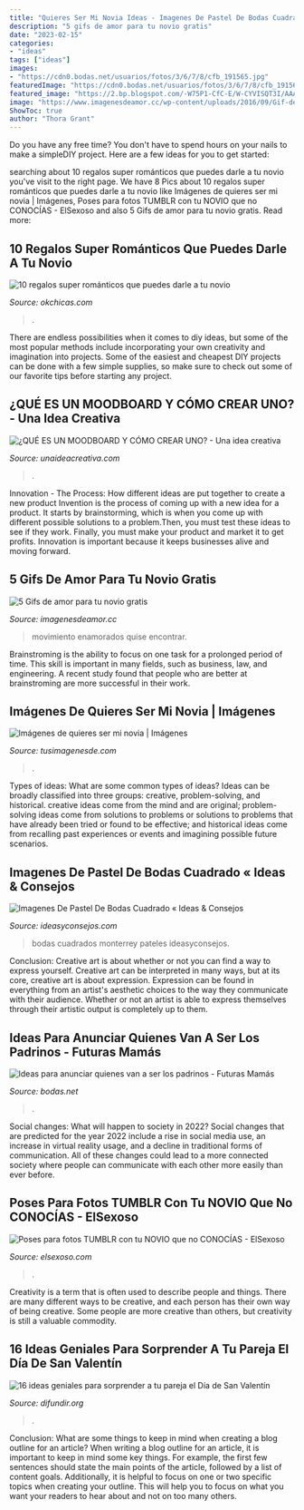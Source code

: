 ```yaml
---
title: "Quieres Ser Mi Novia Ideas - Imagenes De Pastel De Bodas Cuadrado « Ideas &amp; Consejos"
description: "5 gifs de amor para tu novio gratis"
date: "2023-02-15"
categories:
- "ideas"
tags: ["ideas"]
images:
- "https://cdn0.bodas.net/usuarios/fotos/3/6/7/8/cfb_191565.jpg"
featuredImage: "https://cdn0.bodas.net/usuarios/fotos/3/6/7/8/cfb_191565.jpg"
featured_image: "https://2.bp.blogspot.com/-W75P1-CfC-E/W-CYVISQT3I/AAAAAAAAC6c/GShhR_ISnhIW2DgQaxm7BZFsiCN09ORgQCLcBGAs/s400/novios%2Btumblr.jpg"
image: "https://www.imagenesdeamor.cc/wp-content/uploads/2016/09/Gif-de-amor-para-tu-novio-5.gif"
ShowToc: true
author: "Thora Grant"
---
```



Do you have any free time? You don't have to spend hours on your nails to make a simpleDIY project. Here are a few ideas for you to get started: 

	

		
searching about 10 regalos super románticos que puedes darle a tu novio you've visit to the right page. We have 8 Pics about 10 regalos super románticos que puedes darle a tu novio like Imágenes de quieres ser mi novia | Imágenes, Poses para fotos TUMBLR con tu NOVIO que no CONOCÍAS - ElSexoso and also 5 Gifs de amor para tu novio gratis. Read more:
		
    
## 10 Regalos Super Románticos Que Puedes Darle A Tu Novio

<img loading=lazy src="https://www.okchicas.com/wp-content/uploads/2016/12/Regalos-para-tu-novio-2-437x700.jpg" onerror="this.onerror=null;this.src='https://tse2.mm.bing.net/th?id=OIP.yjaa-D7M8tXOerMfr-ECgwAAAA&amp;pid=15.1';" alt="10 regalos super románticos que puedes darle a tu novio">

_Source: okchicas.com_

>. 

	

There are endless possibilities when it comes to diy ideas, but some of the most popular methods include incorporating your own creativity and imagination into projects. Some of the easiest and cheapest DIY projects can be done with a few simple supplies, so make sure to check out some of our favorite tips before starting any project.

    
## ¿QUÉ ES UN MOODBOARD Y CÓMO CREAR UNO? - Una Idea Creativa

<img loading=lazy src="https://unaideacreativa.com/wp-content/uploads/2020/04/A-Mood-Board-Workshop-Review-Eclectic-Trends.jpg" onerror="this.onerror=null;this.src='https://tse1.mm.bing.net/th?id=OIP.Ny33noXmKY0lTFUfbinp-AHaLJ&amp;pid=15.1';" alt="¿QUÉ ES UN MOODBOARD Y CÓMO CREAR UNO? - Una idea creativa">

_Source: unaideacreativa.com_

>. 

	

Innovation - The Process: How different ideas are put together to create a new product
Invention is the process of coming up with a new idea for a product. It starts by brainstorming, which is when you come up with different possible solutions to a problem.Then, you must test these ideas to see if they work. Finally, you must make your product and market it to get profits. Innovation is important because it keeps businesses alive and moving forward.

    
## 5 Gifs De Amor Para Tu Novio Gratis

<img loading=lazy src="https://www.imagenesdeamor.cc/wp-content/uploads/2016/09/Gif-de-amor-para-tu-novio-5.gif" onerror="this.onerror=null;this.src='https://tse3.mm.bing.net/th?id=OIP.DfPq9x6YOFgyOakq6Un58AHaI4&amp;pid=15.1';" alt="5 Gifs de amor para tu novio gratis">

_Source: imagenesdeamor.cc_

>movimiento enamorados quise encontrar. 

	

Brainstroming is the ability to focus on one task for a prolonged period of time. This skill is important in many fields, such as business, law, and engineering. A recent study found that people who are better at brainstroming are more successful in their work.

    
## Imágenes De Quieres Ser Mi Novia | Imágenes

<img loading=lazy src="http://tusimagenesde.com/wp-content/uploads/2015/01/quieres-ser-mi-novia-6.jpg" onerror="this.onerror=null;this.src='https://tse1.mm.bing.net/th?id=OIP._1S0rysFqy8r-Uc6TBYACAHaFj&amp;pid=15.1';" alt="Imágenes de quieres ser mi novia | Imágenes">

_Source: tusimagenesde.com_

>. 

	

Types of ideas: What are some common types of ideas?
Ideas can be broadly classified into three groups: creative, problem-solving, and historical. creative ideas come from the mind and are original; problem-solving ideas come from solutions to problems or solutions to problems that have already been tried or found to be effective; and historical ideas come from recalling past experiences or events and imagining possible future scenarios.

    
## Imagenes De Pastel De Bodas Cuadrado « Ideas &amp; Consejos

<img loading=lazy src="http://www.ideasyconsejos.com/wp-content/uploads/2013/01/pastel-de-bodas-1.jpg" onerror="this.onerror=null;this.src='https://tse3.mm.bing.net/th?id=OIP.9psRwMJTJq46eJyMgxjd-gHaJ4&amp;pid=15.1';" alt="Imagenes De Pastel De Bodas Cuadrado « Ideas &amp; Consejos">

_Source: ideasyconsejos.com_

>bodas cuadrados monterrey pateles ideasyconsejos. 

	

Conclusion: Creative art is about whether or not you can find a way to express yourself.
Creative art can be interpreted in many ways, but at its core, creative art is about expression. Expression can be found in everything from an artist's aesthetic choices to the way they communicate with their audience. Whether or not an artist is able to express themselves through their artistic output is completely up to them.

    
## Ideas Para Anunciar Quienes Van A Ser Los Padrinos - Futuras Mamás

<img loading=lazy src="https://cdn0.bodas.net/usuarios/fotos/3/6/7/8/cfb_191565.jpg" onerror="this.onerror=null;this.src='https://tse4.mm.bing.net/th?id=OIP.jIR_DPoLfchI3VS3vY9AlwAAAA&amp;pid=15.1';" alt="Ideas para anunciar quienes van a ser los padrinos - Futuras Mamás">

_Source: bodas.net_

>. 

	

Social changes: What will happen to society in 2022?
Social changes that are predicted for the year 2022 include a rise in social media use, an increase in virtual reality usage, and a decline in traditional forms of communication. All of these changes could lead to a more connected society where people can communicate with each other more easily than ever before.

    
## Poses Para Fotos TUMBLR Con Tu NOVIO Que No CONOCÍAS - ElSexoso

<img loading=lazy src="https://2.bp.blogspot.com/-W75P1-CfC-E/W-CYVISQT3I/AAAAAAAAC6c/GShhR_ISnhIW2DgQaxm7BZFsiCN09ORgQCLcBGAs/s400/novios%2Btumblr.jpg" onerror="this.onerror=null;this.src='https://tse2.mm.bing.net/th?id=OIP.Ta5G25HugCMs_hSsPCMq_QAAAA&amp;pid=15.1';" alt="Poses para fotos TUMBLR con tu NOVIO que no CONOCÍAS - ElSexoso">

_Source: elsexoso.com_

>. 

	

Creativity is a term that is often used to describe people and things. There are many different ways to be creative, and each person has their own way of being creative. Some people are more creative than others, but creativity is still a valuable commodity.

    
## 16 Ideas Geniales Para Sorprender A Tu Pareja El Día De San Valentín

<img loading=lazy src="https://difundir.org/wp-content/uploads/2015/01/sanvalentin4.jpg" onerror="this.onerror=null;this.src='https://tse4.mm.bing.net/th?id=OIP.TUGIUEShyGjGmScwBPYoIQHaHa&amp;pid=15.1';" alt="16 ideas geniales para sorprender a tu pareja el Día de San Valentín">

_Source: difundir.org_

>. 

	

Conclusion: What are some things to keep in mind when creating a blog outline for an article?
When writing a blog outline for an article, it is important to keep in mind some key things. For example, the first few sentences should state the main points of the article, followed by a list of content goals. Additionally, it is helpful to focus on one or two specific topics when creating your outline. This will help you to focus on what you want your readers to hear about and not on too many others.

